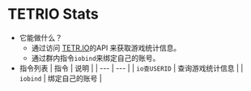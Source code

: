 TETRIO Stats
===
* 它能做什么？
  - 通过访问 [TETR.IO](https://ch.tetr.io)的API 来获取游戏统计信息。
  - 通过群内指令`iobind`来绑定自己的账号。
* 指令列表
| 指令 | 说明 |
| --- | --- |
| `io查USERID` | 查询游戏统计信息 |
| `iobind` | 绑定自己的账号 |